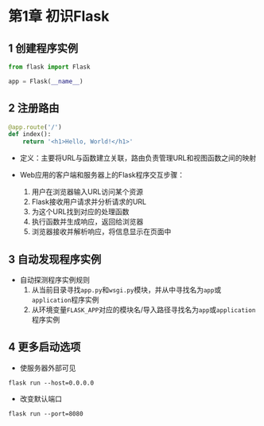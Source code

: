 # 第1章 初识Flask

## 1 创建程序实例

```python
from flask import Flask

app = Flask(__name__)
```

## 2 注册路由

```python
@app.route('/')
def index():
    return '<h1>Hello, World!</h1>'
```

- 定义：主要将URL与函数建立关联，路由负责管理URL和视图函数之间的映射

- Web应用的客户端和服务器上的Flask程序交互步骤：
    1. 用户在浏览器输入URL访问某个资源
    2. Flask接收用户请求并分析请求的URL
    3. 为这个URL找到对应的处理函数
    4. 执行函数并生成响应，返回给浏览器
    5. 浏览器接收并解析响应，将信息显示在页面中

## 3 自动发现程序实例

- 自动探测程序实例规则
  1. 从当前目录寻找`app.py`和`wsgi.py`模块，并从中寻找名为`app`或`application`程序实例
  2. 从环境变量`FLASK_APP`对应的模块名/导入路径寻找名为`app`或`application`程序实例

## 4 更多启动选项

- 使服务器外部可见
```shell
flask run --host=0.0.0.0
```

- 改变默认端口
```shell
flask run --port=8080
```
